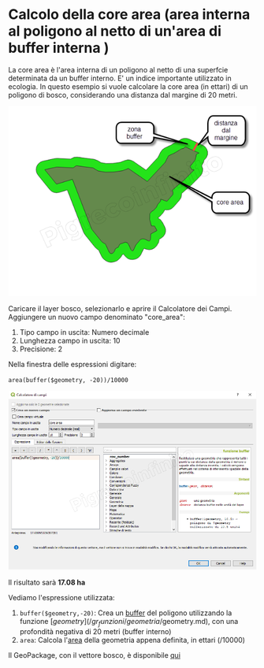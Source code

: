 # Calcolo della core area (area interna al poligono al netto di un'area di buffer interna )

La core area è l'area interna di un poligono al netto di una superfcie determinata da un buffer interno. E' un indice importante utilizzato in ecologia.
In questo esempio si vuole calcolare la core area (in ettari) di un poligono di bosco, considerando una distanza dal margine di 20 metri.

![](/img/esempi/core_area/img1.png)

Caricare il layer bosco, selezionarlo e aprire il Calcolatore dei Campi. Aggiungere un nuovo campo denominato "core_area":
1. Tipo campo in uscita: Numero decimale
2. Lunghezza campo in uscita: 10
3. Precisione: 2

Nella finestra delle espressioni digitare:

`area(buffer($geometry, -20))/10000`

![](/img/esempi/core_area/img2.png)

Il risultato sarà **17.08 ha**

Vediamo l'espressione utilizzata:

1. `buffer($geometry,-20)`: Crea un [buffer](/gr_funzioni/geometria/buffer.md) del poligono utilizzando la funzione [$geometry](/gr_funzioni/geometria/$geometry.md), con una profondità negativa di 20 metri (buffer interno)
2. `area`: Calcola l'[area](/gr_funzioni/geometria/area.md) della geometria appena definita, in ettari (/10000)

Il GeoPackage, con il vettore bosco, è disponibile [qui](/esempi/core_area.gpkg)
